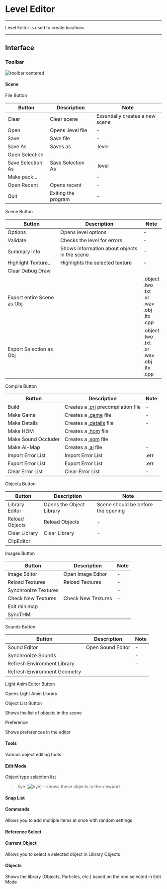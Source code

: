 # Level Editor

___

Level Editor is used to create locations

___

## Interface

### Toolbar

![toolbar centered](sdk-image/toolbar-level-editor.png)

#### Scene

File Button

| Button | Description | Note |
|---|---|---|
| Clear | Clear scene | Essentially creates a new scene |
| Open | Opens .level file | - |
| Save | Save file | - |
| Save As | Saves as | .level |
| Open Selection |  |  |
| Save Selection As | Save Selection As | .level |
| Make pack... |  | - |
| Open Recent | Opens recent | - |
| Quit | Exiting the program | - |

Scene Button

| Button | Description | Note |
|---|---|---|
| Options | Opens level options | - |
| Validate | Checks the level for errors | - |
| Summary info | Shows information about objects in the scene | - |
| Highlight Texture... | Highlights the selected texture | - |
| Clear Debug Draw |  |  |
| Export entire Scene as Obj |  | .object<br> .lwo<br> .txt<br> .xr<br> .wav<br> .obj<br> .ltx<br> .cpp |
| Export Selection as Obj |  | .object<br> .lwo<br> .txt<br> .xr<br> .wav<br> .obj<br> .ltx<br> .cpp |

Compile Button

| Button | Description | Note |
|---|---|---|
| Build | Creates a [.prj](../main-folders-and-files/file-formats/game-levels/prj.md) precompilation file | - |
| Make Game | Creates a [.game](../main-folders-and-files/file-formats/game-levels/game.md) file | - |
| Make Details | Creates a [.details](../main-folders-and-files/file-formats/game-levels/details.md) file | - |
| Make HOM | Creates a [.hom](../main-folders-and-files/file-formats/game-levels/hom.md) file |  |
| Make Sound Occluder | Creates a [.som](../main-folders-and-files/file-formats/game-levels/som.md) file |  |
| Make Ai-Map | Creates a [.ai](../main-folders-and-files/file-formats/game-levels/ai.md) file | - |
| Import Error List | Import Error List | .err |
| Export Error List | Export Error List | .err |
| Clear Error List | Clear Error List | - |

Objects Button

| Button | Description | Note |
|---|---|---|
| Library Editor | Opens the Object Library | Scene should be before the opening |
| Reload Objects | Reload Objects | - |
| Clear Library | Clear Library | - |
| ClipEditor |  |  |

Images Button

| Button | Description | Note |
|---|---|---|
| Image Editor | Open Image Editor | - |
| Reload Textures | Reload Textures | - |
| Synchronize Textures |  | - |
| Check New Textures | Check New Textures | - |
| Edit minimap |  |  |
| SyncTHM |  |  |

Sounds Button

| Button | Description | Note |
|---|---|---|
| Sound Editor | Open Sound Editor | - |
| Synchronize Sounds |  | - |
| Refresh Environment Library |  | - |
| Refresh Environment Geometry |  |  |

Light Anim Editor Button

Opens Light Anim Library

Object List Button

Shows the list of objects in the scene

Preference

Shows preferences in the editor

#### Tools

Various object editing tools

#### Edit Mode

Object type selection list

>Eye (![eye](sdk-image/sdk-icons/eye.bmp)) - shows these objects in the viewport

#### Snap List

#### Commands

Allows you to add multiple items at once with random settings

#### Reference Select

#### Current Object

Allows you to select a selected object in Library Objects

#### Objects

Shows the library (Objects, Particles, etc.) based on the one selected in Edit Mode